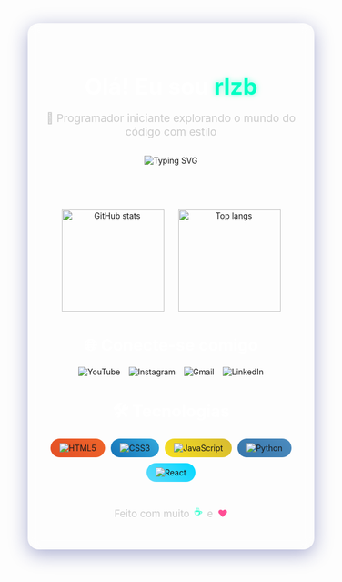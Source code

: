 <div align="center" style="padding: 30px; border-radius: 20px; background: rgba(255, 255, 255, 0.05); backdrop-filter: blur(10px); border: 1px solid rgba(255,255,255,0.1); box-shadow: 0 8px 32px 0 rgba(31, 38, 135, 0.37);">

<h1 style="font-size: 2.5rem; color: #fff; margin-bottom: 15px;">
  Olá! Eu sou <span style="color: #00FFC3; text-shadow: 0 0 10px rgba(0, 255, 195, 0.5);">rlzb</span>
</h1>

<p style="color: #ccc; font-size: 1.2rem; margin-bottom: 30px;">
  🚀 Programador iniciante explorando o mundo do código com estilo
</p>

<!-- Mensagem com efeito de digitação -->
<img src="https://readme-typing-svg.demolab.com?font=Fira+Code&weight=500&size=22&pause=1000&center=true&width=435&lines=Codando+com+estilo...;Apaixonado+por+tecnologia+e+design;Aprendendo+todo+dia!" alt="Typing SVG" />

<br><br>

<!-- Stats Container com efeito hover -->
<div style="display: flex; flex-wrap: wrap; justify-content: center; gap: 25px; margin: 30px 0;">
  <a href="https://github.com/rlzb" style="text-decoration: none; transition: transform 0.3s ease;" onmouseover="this.style.transform='translateY(-5px)'" onmouseout="this.style.transform='none'">
    <img src="https://github-readme-stats.vercel.app/api?username=rlzb&show_icons=true&theme=tokyonight&border_radius=15&hide_border=false&bg_color=0d1117&title_color=00FFC3&icon_color=00FFC3" alt="GitHub stats" height="180"/>
  </a>
  
  <a href="https://github.com/rlzb?tab=repositories" style="text-decoration: none; transition: transform 0.3s ease;" onmouseover="this.style.transform='translateY(-5px)'" onmouseout="this.style.transform='none'">
    <img src="https://github-readme-stats.vercel.app/api/top-langs/?username=rlzb&layout=compact&theme=tokyonight&border_radius=15&hide_border=false&bg_color=0d1117&title_color=00FFC3" alt="Top langs" height="180"/>
  </a>
</div>

<h2 style="color: #fff; font-size: 1.8rem; margin: 40px 0 20px;">
  🌐 Conecte-se comigo
</h2>

<!-- Badges redes sociais com efeito hover -->
<div style="display: flex; flex-wrap: wrap; justify-content: center; gap: 15px; margin-bottom: 40px;">
  <a href="https://youtube.com/@ynqx" target="_blank" style="text-decoration: none; transition: all 0.3s ease; display: inline-block;" onmouseover="this.style.transform='translateY(-3px)'; this.style.filter='brightness(1.2)'" onmouseout="this.style.transform='none'; this.style.filter='none'">
    <img src="https://img.shields.io/badge/Youtube-%23FF0000.svg?&style=for-the-badge&logo=youtube&logoColor=white" alt="YouTube"/>
  </a>
  
  <a href="https://instagram.com/rlzy_" target="_blank" style="text-decoration: none; transition: all 0.3s ease; display: inline-block;" onmouseover="this.style.transform='translateY(-3px)'; this.style.filter='brightness(1.2)'" onmouseout="this.style.transform='none'; this.style.filter='none'">
    <img src="https://img.shields.io/badge/Instagram-%23E4405F.svg?&style=for-the-badge&logo=instagram&logoColor=white" alt="Instagram"/>
  </a>
  
  <a href="mailto:kalyeltonvieira@gmail.com" style="text-decoration: none; transition: all 0.3s ease; display: inline-block;" onmouseover="this.style.transform='translateY(-3px)'; this.style.filter='brightness(1.2)'" onmouseout="this.style.transform='none'; this.style.filter='none'">
    <img src="https://img.shields.io/badge/Gmail-D14836?style=for-the-badge&logo=gmail&logoColor=white" alt="Gmail"/>
  </a>
  
  <a href="https://linkedin.com/in/SEULINKEDIN" target="_blank" style="text-decoration: none; transition: all 0.3s ease; display: inline-block;" onmouseover="this.style.transform='translateY(-3px)'; this.style.filter='brightness(1.2)'" onmouseout="this.style.transform='none'; this.style.filter='none'">
    <img src="https://img.shields.io/badge/LinkedIn-%230077B5.svg?&style=for-the-badge&logo=linkedin&logoColor=white" alt="LinkedIn"/>
  </a>
</div>

<h2 style="color: #fff; font-size: 1.8rem; margin: 40px 0 20px;">
  🛠️ Tecnologias
</h2>

<!-- Badges tecnologias com gradiente -->
<div style="display: flex; flex-wrap: wrap; justify-content: center; gap: 10px; margin-bottom: 40px;">
  <div style="background: linear-gradient(45deg, #E34F26, #EF652A); padding: 8px 16px; border-radius: 50px; display: inline-flex; align-items: center;">
    <img src="https://img.shields.io/badge/HTML5-E34F26?style=flat-square&logo=html5&logoColor=white" alt="HTML5"/>
  </div>
  
  <div style="background: linear-gradient(45deg, #1572B6, #33A9DC); padding: 8px 16px; border-radius: 50px; display: inline-flex; align-items: center;">
    <img src="https://img.shields.io/badge/CSS3-1572B6?style=flat-square&logo=css3&logoColor=white" alt="CSS3"/>
  </div>
  
  <div style="background: linear-gradient(45deg, #F7DF1E, #D6BA32); padding: 8px 16px; border-radius: 50px; display: inline-flex; align-items: center;">
    <img src="https://img.shields.io/badge/JavaScript-F7DF1E?style=flat-square&logo=javascript&logoColor=black" alt="JavaScript"/>
  </div>
  
  <div style="background: linear-gradient(45deg, #3776AB, #4B8BBE); padding: 8px 16px; border-radius: 50px; display: inline-flex; align-items: center;">
    <img src="https://img.shields.io/badge/Python-3776AB?style=flat-square&logo=python&logoColor=white" alt="Python"/>
  </div>
  
  <div style="background: linear-gradient(45deg, #61DAFB, #00D8FF); padding: 8px 16px; border-radius: 50px; display: inline-flex; align-items: center;">
    <img src="https://img.shields.io/badge/React-20232A?style=flat-square&logo=react&logoColor=61DAFB" alt="React"/>
  </div>
</div>

<p style="color: #ccc; font-size: 1.1rem; margin-top: 20px; display: flex; align-items: center; justify-content: center; gap: 8px;">
  Feito com muito 
  <span style="color: #00FFC3; display: inline-block; animation: bounce 1s infinite alternate;">☕</span> 
  e
  <span style="color: #ff4d94;">❤️</span>
</p>

</div>

<style>
  @keyframes bounce {
    from { transform: translateY(0); }
    to { transform: translateY(-5px); }
  }
  
  /* Efeito de vidro mais pronunciado em dispositivos com suporte */
  @supports (backdrop-filter: blur(10px)) or (-webkit-backdrop-filter: blur(10px)) {
    div[align="center"] {
      backdrop-filter: blur(12px) saturate(180%);
      -webkit-backdrop-filter: blur(12px) saturate(180%);
    }
  }
</style>
